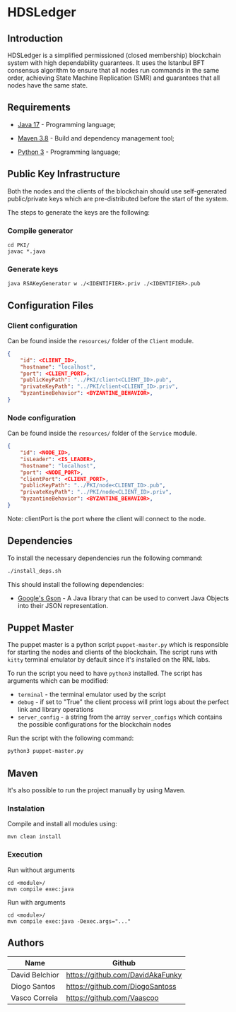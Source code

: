 # HDSLedger

## Introduction

HDSLedger is a simplified permissioned (closed membership) blockchain system with high dependability
guarantees. It uses the Istanbul BFT consensus algorithm to ensure that all nodes run commands
in the same order, achieving State Machine Replication (SMR) and guarantees that all nodes
have the same state.

## Requirements

- [Java 17](https://www.oracle.com/java/technologies/javase-jdk17-downloads.html) - Programming language;

- [Maven 3.8](https://maven.apache.org/) - Build and dependency management tool;

- [Python 3](https://www.python.org/downloads/) - Programming language;

## Public Key Infrastructure

Both the nodes and the clients of the blockchain should use self-generated public/private keys which are
pre-distributed before the start of the system.

The steps to generate the keys are the following:

### Compile generator

```
cd PKI/
javac *.java
```

### Generate keys

```
java RSAKeyGenerator w ./<IDENTIFIER>.priv ./<IDENTIFIER>.pub
```

## Configuration Files

### Client configuration

Can be found inside the `resources/` folder of the `Client` module.

```json
{
    "id": <CLIENT_ID>,
    "hostname": "localhost",
    "port": <CLIENT_PORT>,
    "publicKeyPath": "../PKI/client<CLIENT_ID>.pub",
    "privateKeyPath": "../PKI/client<CLIENT_ID>.priv",
    "byzantineBehavior": <BYZANTINE_BEHAVIOR>,
}
```

### Node configuration

Can be found inside the `resources/` folder of the `Service` module.

```json
{
    "id": <NODE_ID>,
    "isLeader": <IS_LEADER>,
    "hostname": "localhost",
    "port": <NODE_PORT>,
    "clientPort": <CLIENT_PORT>,
    "publicKeyPath": "../PKI/node<CLIENT_ID>.pub",
    "privateKeyPath": "../PKI/node<CLIENT_ID>.priv",
    "byzantineBehavior": <BYZANTINE_BEHAVIOR>,
}
```

Note: clientPort is the port where the client will connect to the node.

## Dependencies

To install the necessary dependencies run the following command:

```bash
./install_deps.sh
```

This should install the following dependencies:

- [Google's Gson](https://github.com/google/gson) - A Java library that can be used to convert Java Objects into their JSON representation.

## Puppet Master

The puppet master is a python script `puppet-master.py` which is responsible for starting the nodes
and clients of the blockchain.
The script runs with `kitty` terminal emulator by default since it's installed on the RNL labs.

To run the script you need to have `python3` installed.
The script has arguments which can be modified:

- `terminal` - the terminal emulator used by the script
- `debug` - if set to "True" the client process will print logs about the
  perfect link and library operations
- `server_config` - a string from the array `server_configs` which contains the possible configurations for the blockchain nodes

Run the script with the following command:

```bash
python3 puppet-master.py
```

## Maven

It's also possible to run the project manually by using Maven.

### Instalation

Compile and install all modules using:

```
mvn clean install
```

### Execution

Run without arguments

```
cd <module>/
mvn compile exec:java
```

Run with arguments

```
cd <module>/
mvn compile exec:java -Dexec.args="..."
```

## Authors

| Name           | Github                           |
| -------------- | -------------------------------- |
| David Belchior | https://github.com/DavidAkaFunky |
| Diogo Santos   | https://github.com/DiogoSantoss  |
| Vasco Correia  | https://github.com/Vaascoo       |

